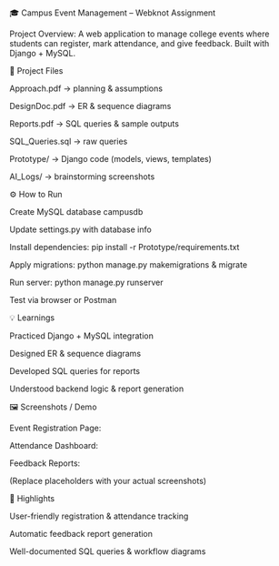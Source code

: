 🎓 Campus Event Management – Webknot Assignment

Project Overview:
A web application to manage college events where students can register, mark attendance, and give feedback. Built with Django + MySQL.

📁 Project Files

Approach.pdf → planning & assumptions

DesignDoc.pdf → ER & sequence diagrams

Reports.pdf → SQL queries & sample outputs

SQL_Queries.sql → raw queries

Prototype/ → Django code (models, views, templates)

AI_Logs/ → brainstorming screenshots

⚙️ How to Run

Create MySQL database campusdb

Update settings.py with database info

Install dependencies: pip install -r Prototype/requirements.txt

Apply migrations: python manage.py makemigrations & migrate

Run server: python manage.py runserver

Test via browser or Postman

💡 Learnings

Practiced Django + MySQL integration

Designed ER & sequence diagrams

Developed SQL queries for reports

Understood backend logic & report generation

🖼 Screenshots / Demo

Event Registration Page:

Attendance Dashboard:

Feedback Reports:

(Replace placeholders with your actual screenshots)

🚀 Highlights

User-friendly registration & attendance tracking

Automatic feedback report generation

Well-documented SQL queries & workflow diagrams